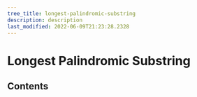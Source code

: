 ```yaml
---
tree_title: longest-palindromic-substring
description: description
last_modified: 2022-06-09T21:23:28.2328
---
```


# Longest Palindromic Substring

## Contents
